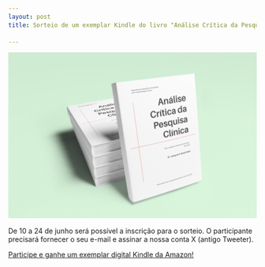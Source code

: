```yaml
---
layout: post
title: Sorteio de um exemplar Kindle do livro "Análise Crítica da Pesquisa Clínica"

---
```

![ ](/images/mockup.png)


De 10 a 24 de junho será possível a inscrição para o sorteio. O participante precisará fornecer o seu e-mail e assinar a nossa conta X (antigo Tweeter).

[Participe e ganhe um exemplar digital Kindle da Amazon!](https://promosimple.com/ps/2cc10/e-book-gratuito-para-amazon-kindle)



